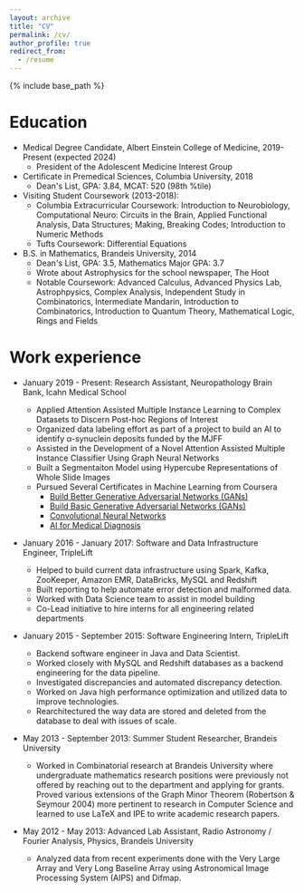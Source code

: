 ```yaml
---
layout: archive
title: "CV"
permalink: /cv/
author_profile: true
redirect_from:
  - /resume
---
```


{% include base_path %}

Education
======
* Medical Degree Candidate, Albert Einstein College of Medicine, 2019-Present (expected 2024)  
  * President of the Adolescent Medicine Interest Group 
* Certificate in Premedical Sciences, Columbia University, 2018
  * Dean's List, GPA: 3.84, MCAT: 520 (98th %tile)  
* Visiting Student Coursework (2013-2018): 
  * Columbia Extracurricular Coursework: Introduction to Neurobiology, Computational Neuro: Circuits in the Brain, Applied Functional Analysis, Data Structures; Making, Breaking Codes; Introduction to Numeric Methods
  * Tufts Coursework: Differential Equations 
* B.S. in Mathematics, Brandeis University, 2014
  * Dean's List, GPA: 3.5, Mathematics Major GPA: 3.7 
  * Wrote about Astrophysics for the school newspaper, The Hoot
  * Notable Coursework: Advanced Calculus, Advanced Physics Lab, Astrophpysics, 
  Complex Analysis, Independent Study in Combinatorics, Intermediate Mandarin, 
  Introduction to Combinatorics, Introduction to Quantum Theory, Mathematical Logic, 
  Rings and Fields 


Work experience
======
* January 2019 - Present: Research Assistant, Neuropathology Brain Bank, Icahn Medical School 
  * Applied Attention Assisted Multiple Instance Learning to Complex Datasets to Discern Post-hoc Regions of Interest 
  * Organized data labeling effort as part of a project to build an AI to identify α-synuclein deposits funded by the MJFF 
  * Assisted in the Development of a Novel Attention Assisted Multiple Instance Classifier Using Graph Neural Networks 
  * Built a Segmentaiton Model using Hypercube Representations of Whole Slide Images 
  * Pursued Several Certificates in Machine Learning from Coursera 
    * [Build Better Generative Adversarial Networks (GANs)](https://www.coursera.org/account/accomplishments/certificate/CQRYD3S4CNCM) 
    * [Build Basic Generative Adversarial Networks (GANs)](https://www.coursera.org/account/accomplishments/certificate/8JHMSL8FJ2N4)
    * [Convolutional Neural Networks](https://www.coursera.org/account/accomplishments/certificate/R39SY5M7RPUR) 
    * [AI for Medical Diagnosis](https://www.coursera.org/account/accomplishments/certificate/EJG9LGXCYGUF) 

* January 2016 - January 2017: Software and Data Infrastructure Engineer, TripleLift 
  * Helped to build current data infrastructure using Spark, Kafka, ZooKeeper, 
  Amazon EMR, DataBricks, MySQL and Redshift
  * Built reporting to help automate error detection and malformed data. 
  * Worked with Data Science team to assist in model building  
  * Co-Lead initiative to hire interns for all engineering related departments 

* January 2015 - September 2015: Software Engineering Intern, TripleLift 
  * Backend software engineer in Java and Data Scientist. 
  * Worked closely with MySQL and Redshift databases as a backend engineering for 
  the data pipeline. 
  * Investigated discrepancies and automated discrepancy detection. 
  * Worked on Java high performance optimization and utilized data to improve 
  technologies. 
  * Rearchitectured the way data are stored and deleted from the database to deal 
  with issues of scale.

* May 2013 - September 2013: Summer Student Researcher, Brandeis University 
  * Worked in Combinatorial research at Brandeis University where undergraduate mathematics research positions were previously not offered by reaching out to the department and applying for grants. Proved various extensions of the Graph Minor Theorem (Robertson & Seymour 2004) more pertinent to research in Computer Science and learned to use LaTeX and IPE to write academic research papers.
  
* May 2012 - May 2013: Advanced Lab Assistant, Radio Astronomy / Fourier Analysis, 
Physics, Brandeis University 
  * Analyzed data from recent experiments done with the Very Large Array and Very Long Baseline Array using Astronomical Image Processing System (AIPS) and Difmap.
